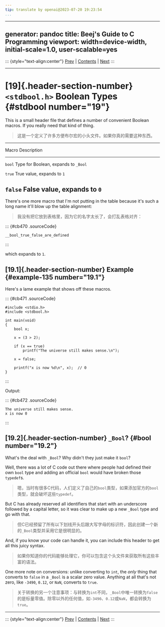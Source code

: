 ```yaml
---
tip: translate by openai@2023-07-20 19:23:54
...
```

---
generator: pandoc
title: Beej\'s Guide to C Programming
viewport: width=device-width, initial-scale=1.0, user-scalable=yes
---

::: {style="text-align:center"}
[Prev](stdatomic.html) \| [Contents](index.html) \| [Next](stddef.html)
:::

------------------------------------------------------------------------

# [19]{.header-section-number} `<stdbool.h>` Boolean Types {#stdbool number="19"}


This is a small header file that defines a number of convenient Boolean macros. If you really need that kind of thing.

> 这是一个定义了许多方便布尔宏的小头文件。如果你真的需要这种东西。

  ----------------------------------------------------------------------
  Macro       Description
  ----------- ----------------------------------------------------------
  `bool`      Type for Boolean, expands to `_Bool`

  `true`      True value, expands to `1`

  `false`     False value, expands to `0`
  ----------------------------------------------------------------------


There's one more macro that I'm not putting in the table because it's such a long name it'll blow up the table alignment:

> 我没有把它放到表格里，因为它的名字太长了，会打乱表格对齐：

::: {#cb470 .sourceCode}
``` {.sourceCode .c}
__bool_true_false_are_defined
```
:::

which expands to `1`.

## [19.1]{.header-section-number} Example {#example-135 number="19.1"}

Here's a lame example that shows off these macros.

::: {#cb471 .sourceCode}
``` {.sourceCode .numberSource .c .numberLines}
#include <stdio.h>
#include <stdbool.h>

int main(void)
{
    bool x;

    x = (3 > 2);

    if (x == true)
        printf("The universe still makes sense.\n");

    x = false;

    printf("x is now %d\n", x);  // 0
}
```
:::

Output:

::: {#cb472 .sourceCode}
``` {.sourceCode .default}
The universe still makes sense.
x is now 0
```
:::

## [19.2]{.header-section-number} `_Bool`? {#bool number="19.2"}

What's the deal with `_Bool`? Why didn't they just make it `bool`?


Well, there was a lot of C code out there where people had defined their own `bool` type and adding an official `bool` would have broken those `typedef`s.

> 嗯，当时有很多C代码，人们定义了自己的`bool`类型，如果添加官方的`bool`类型，就会破坏这些`typedef`。


But C has already reserved all identifiers that start with an underscore followed by a capital letter, so it was clear to make up a new `_Bool` type and go with that.

> 但C已经预留了所有以下划线开头后跟大写字母的标识符，因此创建一个新的`_Bool`类型并采用它是很明显的。


And, if you know your code can handle it, you can include this header to get all this juicy syntax.

> 如果你知道你的代码能够处理它，你可以包含这个头文件来获取所有这些丰富的语法。


One more note on conversions: unlike converting to `int`, the *only* thing that converts to `false` in a `_Bool` is a scalar zero value. Anything at all that's not zero, like `-3490`, `0.12`, or `NaN`, converts to `true`.

> 关于转换的另一个注意事项：与转换为`int`不同，`_Bool`中唯一转换为`false`的是标量零值。除零以外的任何值，如`-3490`、`0.12`或`NaN`，都会转换为`true`。

------------------------------------------------------------------------

::: {style="text-align:center"}
[Prev](stdatomic.html) \| [Contents](index.html) \| [Next](stddef.html)
:::
